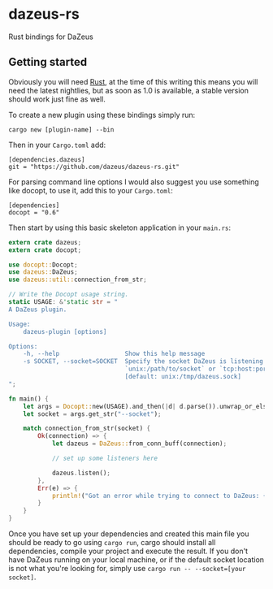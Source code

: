 # dazeus-rs
Rust bindings for DaZeus

## Getting started
Obviously you will need [Rust](http://www.rust-lang.org), at the time of this
writing this means you will need the latest nightlies, but as soon as 1.0 is
available, a stable version should work just fine as well.

To create a new plugin using these bindings simply run:

    cargo new [plugin-name] --bin

Then in your `Cargo.toml` add:

    [dependencies.dazeus]
    git = "https://github.com/dazeus/dazeus-rs.git"

For parsing command line options I would also suggest you use something like
docopt, to use it, add this to your `Cargo.toml`:

    [dependencies]
    docopt = "0.6"

Then start by using this basic skeleton application in your `main.rs`:

```rust
extern crate dazeus;
extern crate docopt;

use docopt::Docopt;
use dazeus::DaZeus;
use dazeus::util::connection_from_str;

// Write the Docopt usage string.
static USAGE: &'static str = "
A DaZeus plugin.

Usage:
    dazeus-plugin [options]

Options:
    -h, --help                  Show this help message
    -s SOCKET, --socket=SOCKET  Specify the socket DaZeus is listening to, use
                                `unix:/path/to/socket` or `tcp:host:port`
                                [default: unix:/tmp/dazeus.sock]
";

fn main() {
    let args = Docopt::new(USAGE).and_then(|d| d.parse()).unwrap_or_else(|e| e.exit());
    let socket = args.get_str("--socket");

    match connection_from_str(socket) {
        Ok(connection) => {
            let dazeus = DaZeus::from_conn_buff(connection);

            // set up some listeners here

            dazeus.listen();
        },
        Err(e) => {
            println!("Got an error while trying to connect to DaZeus: {}", e);
        }
    }
}
```

Once you have set up your dependencies and created this main file you should be
ready to go using `cargo run`, cargo should install all dependencies, compile
your project and execute the result. If you don't have DaZeus running on your
local machine, or if the default socket location is not what you're looking for,
simply use `cargo run -- --socket=[your socket]`.
